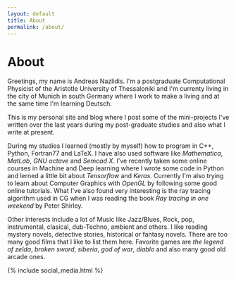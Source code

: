 ```yaml
---
layout: default
title: About
permalink: /about/
---
```



# About

Greetings, my name is Andreas Nazlidis. I'm a postgraduate Computational Physicist of the Aristotle University of Thessaloniki and I'm currenty living in the city of Munich in south Germany where I work to make a living and at the same time I'm learning Deutsch.

This is my personal site and blog where I post some of the mini-projects I've written over the last years during my post-graduate studies and also what I write at present. 

During my studies I learned (mostly by myself) how to program in C++, Python, Fortran77 and LaTeX. I have also used software like *Mathematica*, *MatLab*, *GNU octave* and *Semcad X*. I've recently taken some online courses in Machine and Deep learning where I wrote some code in Python and lerned a little bit about *Tensorflow* and *Keras*. Currently I'm also trying to learn about Computer Graphics with *OpenGL* by following some good online tutorials. What I've also found very interesting is the ray tracing algorithm used in CG when I was reading the book _Ray tracing in one weekend_ by Peter Shirley.

Other interests include a lot of Music like Jazz/Blues, Rock, pop, instrumental, clasical, dub-Techno, ambient and others. I like reading mystery novels, detective stories, historical or fantasy novels. There are too many good films that I like to list them here. Favorite games are *the legend of zelda*, *broken sword*, *siberia*, *god of war*, *diablo* and also many good old arcade ones.

{% include social_media.html %}

